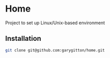 # Home

Project to set up Linux/Unix-based environment

## Installation

```bash
git clone git@github.com:garygitton/home.git
```
